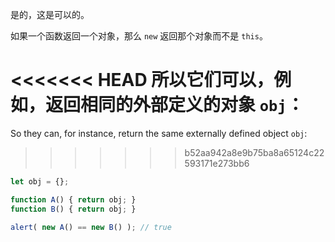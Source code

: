是的，这是可以的。

如果一个函数返回一个对象，那么 `new` 返回那个对象而不是 `this`。

<<<<<<< HEAD
所以它们可以，例如，返回相同的外部定义的对象 `obj`：
=======
So they can, for instance, return the same externally defined object `obj`:
>>>>>>> b52aa942a8e9b75ba8a65124c22593171e273bb6

```js run no-beautify
let obj = {};

function A() { return obj; }
function B() { return obj; }

alert( new A() == new B() ); // true
```
